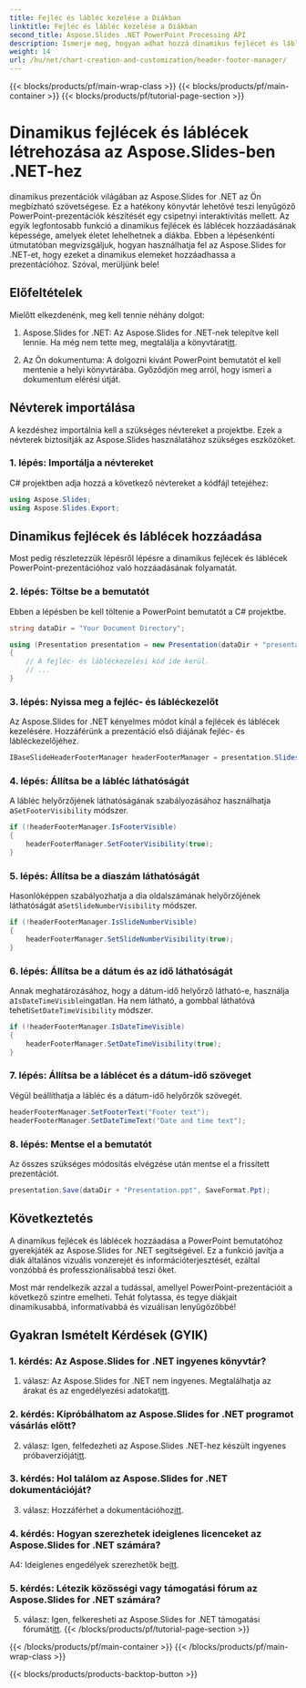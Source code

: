 ```yaml
---
title: Fejléc és lábléc kezelése a Diákban
linktitle: Fejléc és lábléc kezelése a Diákban
second_title: Aspose.Slides .NET PowerPoint Processing API
description: Ismerje meg, hogyan adhat hozzá dinamikus fejlécet és láblécet a PowerPoint-prezentációkhoz az Aspose.Slides for .NET segítségével.
weight: 14
url: /hu/net/chart-creation-and-customization/header-footer-manager/
---
```


{{< blocks/products/pf/main-wrap-class >}}
{{< blocks/products/pf/main-container >}}
{{< blocks/products/pf/tutorial-page-section >}}


# Dinamikus fejlécek és láblécek létrehozása az Aspose.Slides-ben .NET-hez

dinamikus prezentációk világában az Aspose.Slides for .NET az Ön megbízható szövetségese. Ez a hatékony könyvtár lehetővé teszi lenyűgöző PowerPoint-prezentációk készítését egy csipetnyi interaktivitás mellett. Az egyik legfontosabb funkció a dinamikus fejlécek és láblécek hozzáadásának képessége, amelyek életet lehelhetnek a diákba. Ebben a lépésenkénti útmutatóban megvizsgáljuk, hogyan használhatja fel az Aspose.Slides for .NET-et, hogy ezeket a dinamikus elemeket hozzáadhassa a prezentációhoz. Szóval, merüljünk bele!

## Előfeltételek

Mielőtt elkezdenénk, meg kell tennie néhány dolgot:

1.  Aspose.Slides for .NET: Az Aspose.Slides for .NET-nek telepítve kell lennie. Ha még nem tette meg, megtalálja a könyvtárat[itt](https://releases.aspose.com/slides/net/).

2. Az Ön dokumentuma: A dolgozni kívánt PowerPoint bemutatót el kell mentenie a helyi könyvtárába. Győződjön meg arról, hogy ismeri a dokumentum elérési útját.

## Névterek importálása

A kezdéshez importálnia kell a szükséges névtereket a projektbe. Ezek a névterek biztosítják az Aspose.Slides használatához szükséges eszközöket.

### 1. lépés: Importálja a névtereket

C# projektben adja hozzá a következő névtereket a kódfájl tetejéhez:

```csharp
using Aspose.Slides;
using Aspose.Slides.Export;
```

## Dinamikus fejlécek és láblécek hozzáadása

Most pedig részletezzük lépésről lépésre a dinamikus fejlécek és láblécek PowerPoint-prezentációhoz való hozzáadásának folyamatát.

### 2. lépés: Töltse be a bemutatót

Ebben a lépésben be kell töltenie a PowerPoint bemutatót a C# projektbe.

```csharp
string dataDir = "Your Document Directory";

using (Presentation presentation = new Presentation(dataDir + "presentation.ppt"))
{
    // A fejléc- és lábléckezelési kód ide kerül.
    // ...
}
```

### 3. lépés: Nyissa meg a fejléc- és lábléckezelőt

Az Aspose.Slides for .NET kényelmes módot kínál a fejlécek és láblécek kezelésére. Hozzáférünk a prezentáció első diájának fejléc- és lábléckezelőjéhez.

```csharp
IBaseSlideHeaderFooterManager headerFooterManager = presentation.Slides[0].HeaderFooterManager;
```

### 4. lépés: Állítsa be a lábléc láthatóságát

 A lábléc helyőrzőjének láthatóságának szabályozásához használhatja a`SetFooterVisibility` módszer.

```csharp
if (!headerFooterManager.IsFooterVisible)
{
    headerFooterManager.SetFooterVisibility(true);
}
```

### 5. lépés: Állítsa be a diaszám láthatóságát

 Hasonlóképpen szabályozhatja a dia oldalszámának helyőrzőjének láthatóságát a`SetSlideNumberVisibility` módszer.

```csharp
if (!headerFooterManager.IsSlideNumberVisible)
{
    headerFooterManager.SetSlideNumberVisibility(true);
}
```

### 6. lépés: Állítsa be a dátum és az idő láthatóságát

 Annak meghatározásához, hogy a dátum-idő helyőrző látható-e, használja a`IsDateTimeVisible`ingatlan. Ha nem látható, a gombbal láthatóvá teheti`SetDateTimeVisibility` módszer.

```csharp
if (!headerFooterManager.IsDateTimeVisible)
{
    headerFooterManager.SetDateTimeVisibility(true);
}
```

### 7. lépés: Állítsa be a láblécet és a dátum-idő szöveget

Végül beállíthatja a lábléc és a dátum-idő helyőrzők szövegét.

```csharp
headerFooterManager.SetFooterText("Footer text");
headerFooterManager.SetDateTimeText("Date and time text");
```

### 8. lépés: Mentse el a bemutatót

Az összes szükséges módosítás elvégzése után mentse el a frissített prezentációt.

```csharp
presentation.Save(dataDir + "Presentation.ppt", SaveFormat.Ppt);
```

## Következtetés

A dinamikus fejlécek és láblécek hozzáadása a PowerPoint bemutatóhoz gyerekjáték az Aspose.Slides for .NET segítségével. Ez a funkció javítja a diák általános vizuális vonzerejét és információterjesztését, ezáltal vonzóbbá és professzionálisabbá teszi őket.

Most már rendelkezik azzal a tudással, amellyel PowerPoint-prezentációit a következő szintre emelheti. Tehát folytassa, és tegye diákjait dinamikusabbá, informatívabbá és vizuálisan lenyűgözőbbé!

## Gyakran Ismételt Kérdések (GYIK)

### 1. kérdés: Az Aspose.Slides for .NET ingyenes könyvtár?
 1. válasz: Az Aspose.Slides for .NET nem ingyenes. Megtalálhatja az árakat és az engedélyezési adatokat[itt](https://purchase.aspose.com/buy).

### 2. kérdés: Kipróbálhatom az Aspose.Slides for .NET programot vásárlás előtt?
2. válasz: Igen, felfedezheti az Aspose.Slides .NET-hez készült ingyenes próbaverzióját[itt](https://releases.aspose.com/).

### 3. kérdés: Hol találom az Aspose.Slides for .NET dokumentációját?
 3. válasz: Hozzáférhet a dokumentációhoz[itt](https://reference.aspose.com/slides/net/).

### 4. kérdés: Hogyan szerezhetek ideiglenes licenceket az Aspose.Slides for .NET számára?
 A4: Ideiglenes engedélyek szerezhetők be[itt](https://purchase.aspose.com/temporary-license/).

### 5. kérdés: Létezik közösségi vagy támogatási fórum az Aspose.Slides for .NET számára?
 5. válasz: Igen, felkeresheti az Aspose.Slides for .NET támogatási fórumát[itt](https://forum.aspose.com/).
{{< /blocks/products/pf/tutorial-page-section >}}

{{< /blocks/products/pf/main-container >}}
{{< /blocks/products/pf/main-wrap-class >}}

{{< blocks/products/products-backtop-button >}}
